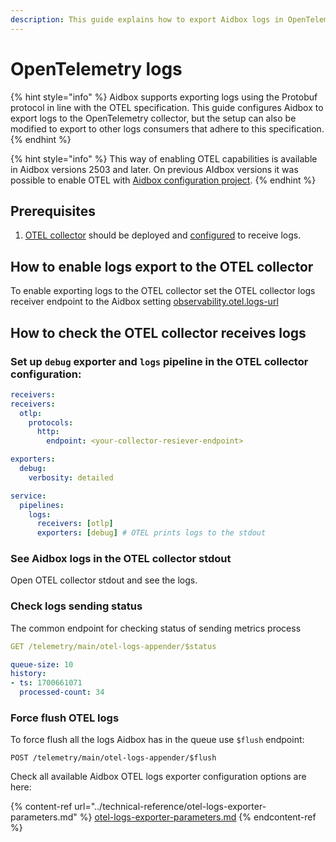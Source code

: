 ```yaml
---
description: This guide explains how to export Aidbox logs in OpenTelemetry format
---
```


# OpenTelemetry logs

{% hint style="info" %}
Aidbox supports exporting logs using the Protobuf protocol in line with the OTEL specification. This guide configures Aidbox to export logs to the OpenTelemetry collector, but the setup can also be modified to export to other logs consumers that adhere to this specification.
{% endhint %}

{% hint style="info" %}
This way of enabling OTEL capabilities is available in Aidbox versions 2503 and later. On previous AIdbox versions it was possible to enable OTEL with [Aidbox configuration project](https://docs.aidbox.app/modules/observability/getting-started/how-to-export-telemetry-to-the-otel-collector#how-to-enable-export-telemetry-to-the-otel-collector-with-aidbox-configuration-project).
{% endhint %}

## Prerequisites

1. [OTEL collector](https://opentelemetry.io/docs/collector/) should be deployed and [configured](https://opentelemetry.io/docs/collector/configuration/) to receive logs.

## How to enable logs export to the OTEL collector

To enable exporting logs to the OTEL collector set the OTEL collector logs receiver endpoint to the Aidbox setting [observability.otel.logs-url](https://docs.aidbox.app/reference/settings/observability#observability.otel.logs-url)

## How to check the OTEL collector receives logs

### Set up `debug` exporter and `logs` pipeline in the OTEL collector configuration:

```yaml
receivers:
receivers:
  otlp:
    protocols:
      http:
        endpoint: <your-collector-resiever-endpoint>

exporters:
  debug:
    verbosity: detailed

service:
  pipelines:
    logs:
      receivers: [otlp]
      exporters: [debug] # OTEL prints logs to the stdout
```

### See Aidbox logs in the OTEL collector stdout

Open OTEL collector stdout and see the logs.

### Check logs sending status

The common endpoint for checking status of sending metrics process

```yaml
GET /telemetry/main/otel-logs-appender/$status

queue-size: 10
history:
- ts: 1700661071
  processed-count: 34
```

### Force flush OTEL logs

To force flush all the logs Aidbox has in the queue use `$flush` endpoint:

```http
POST /telemetry/main/otel-logs-appender/$flush
```

Check all available Aidbox OTEL logs exporter configuration options are here:

{% content-ref url="../technical-reference/otel-logs-exporter-parameters.md" %}
[otel-logs-exporter-parameters.md](../technical-reference/otel-logs-exporter-parameters.md)
{% endcontent-ref %}
